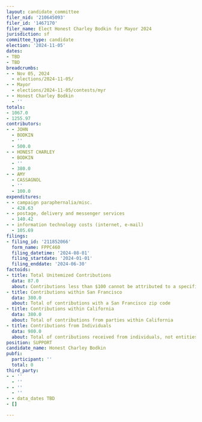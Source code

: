 ```yaml
---
layout: candidate_committee
filer_nid: '210645093'
filer_id: '1467170'
filer_name: Elect Honest Charley Bodkin for Mayor 2024
jurisdiction: sf
committee_type: candidate
election: '2024-11-05'
dates:
- TBD
- TBD
breadcrumbs:
- - Nov 05, 2024
  - elections/2024-11-05/
- - Mayor
  - elections/2024-11-05/contests/myr
- - Honest Charley Bodkin
  - ''
totals:
- 1067.0
- 1255.97
contributors:
- - JOHN
  - BODKIN
  - ''
  - 500.0
- - HONEST CHARLEY
  - BODKIN
  - ''
  - 380.0
- - AMY
  - CASSAGNOL
  - ''
  - 100.0
expenditures:
- - campaign paraphernalia/misc.
  - 428.63
- - postage, delivery and messenger services
  - 140.42
- - information technology costs (internet, e-mail)
  - 105.69
filings:
- filing_id: '211852066'
  form_name: FPPC460
  filing_datetime: '2024-08-01'
  filing_startdate: '2024-01-01'
  filing_enddate: '2024-06-30'
factoids:
- title: Total Unitemized Contributions
  data: 87.0
  about: Contributions less than $100 cannot be attributed to a specific individual
- title: Contributions within San Francisco
  data: 380.0
  about: Total of contributions with a San Francisco zip code
- title: Contributions within California
  data: 380.0
  about: Total of contributions from parties within California
- title: Contributions from Individuals
  data: 980.0
  about: Total of contributions received from individuals, not entities
position: SUPPORT
candidate_name: Honest Charley Bodkin
pubfi:
  participant: ''
  total: 0
third_party:
- - ''
  - ''
- - ''
  - ''
- - data_dates TBD
- []

---
```


